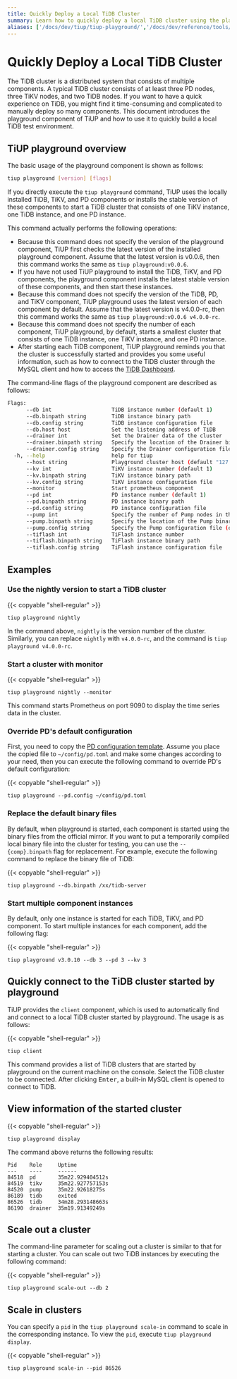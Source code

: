 ```yaml
---
title: Quickly Deploy a Local TiDB Cluster
summary: Learn how to quickly deploy a local TiDB cluster using the playground component of TiUP.
aliases: ['/docs/dev/tiup/tiup-playground/','/docs/dev/reference/tools/tiup/playground/']
---
```


# Quickly Deploy a Local TiDB Cluster

The TiDB cluster is a distributed system that consists of multiple components. A typical TiDB cluster consists of at least three PD nodes, three TiKV nodes, and two TiDB nodes. If you want to have a quick experience on TiDB, you might find it time-consuming and complicated to manually deploy so many components. This document introduces the playground component of TiUP and how to use it to quickly build a local TiDB test environment.

## TiUP playground overview

The basic usage of the playground component is shown as follows:

```bash
tiup playground [version] [flags]
```

If you directly execute the `tiup playground` command, TiUP uses the locally installed TiDB, TiKV, and PD components or installs the stable version of these components to start a TiDB cluster that consists of one TiKV instance, one TiDB instance, and one PD instance.

This command actually performs the following operations:

- Because this command does not specify the version of the playground component, TiUP first checks the latest version of the installed playground component. Assume that the latest version is v0.0.6, then this command works the same as `tiup playground:v0.0.6`.
- If you have not used TiUP playground to install the TiDB, TiKV, and PD components, the playground component installs the latest stable version of these components, and then start these instances.
- Because this command does not specify the version of the TiDB, PD, and TiKV component, TiUP playground uses the latest version of each component by default. Assume that the latest version is v4.0.0-rc, then this command works the same as `tiup playground:v0.0.6 v4.0.0-rc`.
- Because this command does not specify the number of each component, TiUP playground, by default, starts a smallest cluster that consists of one TiDB instance, one TiKV instance, and one PD instance.
- After starting each TiDB component, TiUP playground reminds you that the cluster is successfully started and provides you some useful information, such as how to connect to the TiDB cluster through the MySQL client and how to access the [TiDB Dashboard](/dashboard/dashboard-intro.md).

The command-line flags of the playground component are described as follows:

```bash
Flags:
      --db int                   TiDB instance number (default 1)
      --db.binpath string        TiDB instance binary path
      --db.config string         TiDB instance configuration file
      --db.host host             Set the listening address of TiDB
      --drainer int              Set the Drainer data of the cluster
      --drainer.binpath string   Specify the location of the Drainer binary files (optional, for debugging)
      --drainer.config string    Specify the Drainer configuration file
  -h, --help                     help for tiup
      --host string              Playground cluster host (default "127.0.0.1")
      --kv int                   TiKV instance number (default 1)
      --kv.binpath string        TiKV instance binary path
      --kv.config string         TiKV instance configuration file
      --monitor                  Start prometheus component
      --pd int                   PD instance number (default 1)
      --pd.binpath string        PD instance binary path
      --pd.config string         PD instance configuration file
      --pump int                 Specify the number of Pump nodes in the cluster. If the value is not "0", TiDB Binlog is enabled.
      --pump.binpath string      Specify the location of the Pump binary files (optional, for debugging)
      --pump.config string       Specify the Pump configuration file (optional, for debugging)
      --tiflash int              TiFlash instance number
      --tiflash.binpath string   TiFlash instance binary path
      --tiflash.config string    TiFlash instance configuration file
```

## Examples

### Use the nightly version to start a TiDB cluster

{{< copyable "shell-regular" >}}

```shell
tiup playground nightly
```

In the command above, `nightly` is the version number of the cluster. Similarly, you can replace `nightly` with `v4.0.0-rc`, and the command is `tiup playground v4.0.0-rc`.

### Start a cluster with monitor

{{< copyable "shell-regular" >}}

```shell
tiup playground nightly --monitor
```

This command starts Prometheus on port 9090 to display the time series data in the cluster.

### Override PD's default configuration

First, you need to copy the [PD configuration template](https://github.com/pingcap/pd/blob/master/conf/config.toml). Assume you place the copied file to `~/config/pd.toml` and make some changes according to your need, then you can execute the following command to override PD's default configuration:

{{< copyable "shell-regular" >}}

```shell
tiup playground --pd.config ~/config/pd.toml
```

### Replace the default binary files

By default, when playground is started, each component is started using the binary files from the official mirror. If you want to put a temporarily compiled local binary file into the cluster for testing, you can use the `--{comp}.binpath` flag for replacement. For example, execute the following command to replace the binary file of TiDB:

{{< copyable "shell-regular" >}}

```shell
tiup playground --db.binpath /xx/tidb-server
```

### Start multiple component instances

By default, only one instance is started for each TiDB, TiKV, and PD component. To start multiple instances for each component, add the following flag:

{{< copyable "shell-regular" >}}

```shell
tiup playground v3.0.10 --db 3 --pd 3 --kv 3
```

## Quickly connect to the TiDB cluster started by playground

TiUP provides the `client` component, which is used to automatically find and connect to a local TiDB cluster started by playground. The usage is as follows:

{{< copyable "shell-regular" >}}

```shell
tiup client
```

This command provides a list of TiDB clusters that are started by playground on the current machine on the console. Select the TiDB cluster to be connected. After clicking <kbd>Enter</kbd>, a built-in MySQL client is opened to connect to TiDB.

## View information of the started cluster

{{< copyable "shell-regular" >}}

```shell
tiup playground display
```

The command above returns the following results:

```
Pid    Role     Uptime
---    ----     ------
84518  pd       35m22.929404512s
84519  tikv     35m22.927757153s
84520  pump     35m22.92618275s
86189  tidb     exited
86526  tidb     34m28.293148663s
86190  drainer  35m19.91349249s
```

## Scale out a cluster

The command-line parameter for scaling out a cluster is similar to that for starting a cluster. You can scale out two TiDB instances by executing the following command:

{{< copyable "shell-regular" >}}

```shell
tiup playground scale-out --db 2
```

## Scale in clusters

You can specify a `pid` in the `tiup playground scale-in` command to scale in the corresponding instance. To view the `pid`, execute `tiup playground display`.

{{< copyable "shell-regular" >}}

```shell
tiup playground scale-in --pid 86526
```
